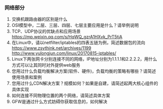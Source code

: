 ### 网络部分

1. 交换机跟路由器的区别是什么
2. OSI模型中，二层、三层、四层、七层主要应用是什么？请举例说明
3. TCP、UDP协议的优缺点和应用场景
    https://mp.weixin.qq.com/s/HqWQ_gzrA1HXvk_PrT5tjA
4. 在Linux中，请以netfilter/iptables的四表五链为例，简述数据包的流向
    https://www.zsythink.net/archives/1199
    http://www.yulongjun.com/linux/20170815-iptables/
5. Linux下两张网卡分别连接不同的网络，IP地址分别为1.1.1.1和2.2.2.2，用什么方式可以让其同时对外提供web服务
6. 您用过什么负载均衡解决方案(软件、硬件)，负载均衡的策略有哪些？请简述使用场景和案例
7. 您用过什么CDN解决方案？规模如何？如果是自建，请简述起两大核心组件的具体实现
8. 如何连接不同物理位置的两个网络，请简述具体方案
9. GFW是通过什么方式妨碍你获取信息的，如何解决
